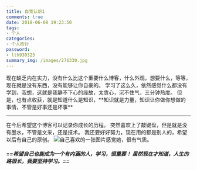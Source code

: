 ```yaml
---
title: 自我认识1
comments: true
date: 2018-06-08 19:23:50
tags: 
- 个人
categories:
- 个人检讨 
password:
- lth930323
summary_img: /images/276330.jpg
---
```

<!-- more -->

<div> 
  现在缺乏内在实力，没有什么比这个重要什么博客，什么外观，想要什么，等等，现在就是没有东西，没有能够让你自豪的。
  学习了这么久，依然感觉什么都没有学到，我想，这就是我静不下心的缘故，太贪心，沉不住气，三分钟热度。
  但是，也有点收获，就是知道什么是知识，**知识就是力量，知识让你做你想做的事情，不管是好事还是坏事** 
  
---
  在今后希望这个博客可以记录你成长的历程。
  突然喜欢上了敲键盘，但是就是没有墨水，不管是文采，还是技术。
  我还要好好努力，现在用的都是别人的，希望以后有自己的原创。
  ![自己喜欢的一张图片感觉她，很有气质。](/现状/QQ图片20180126175430_1.jpg) 
 
 
#### ***==希望自己也能成为一个有内涵的人，学习，很重要！ 虽然现在才知道，人生的路很长，我要坚持学习。==***
